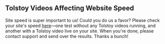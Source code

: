 ## Tolstoy Videos Affecting Website Speed

Site speed is super important to us! Could you do us a favor? Please check your site's speed [here](https://pagespeed.web.dev/)—one test without any Tolstoy videos running, and another with a Tolstoy video live on your site. When you're done, please contact support and send over the results. Thanks a bunch!